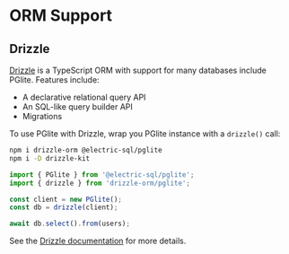 # ORM Support

## Drizzle

[Drizzle](https://orm.drizzle.team) is a TypeScript ORM with support for many databases include PGlite. Features include:

- A declarative relational query API
- An SQL-like query builder API
- Migrations

To use PGlite with Drizzle, wrap you PGlite instance with a `drizzle()` call:

```sh
npm i drizzle-orm @electric-sql/pglite
npm i -D drizzle-kit
```

```ts
import { PGlite } from '@electric-sql/pglite';
import { drizzle } from 'drizzle-orm/pglite';

const client = new PGlite();
const db = drizzle(client);

await db.select().from(users);
```

See the [Drizzle documentation](https://orm.drizzle.team/docs/get-started-postgresql#pglite) for more details.

